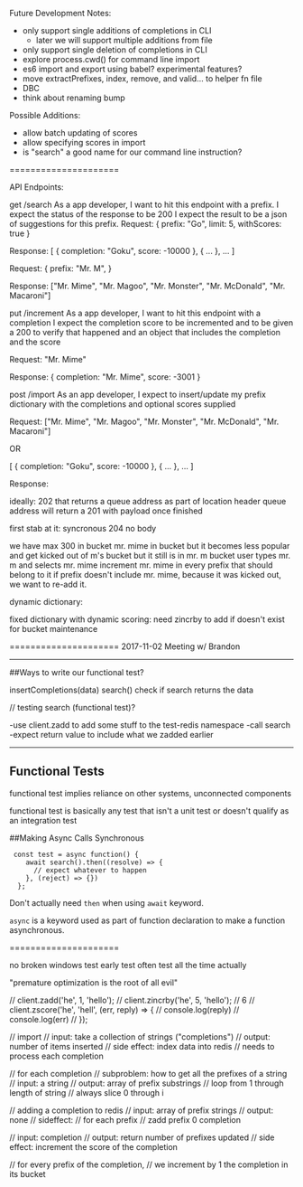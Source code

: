 Future Development Notes:
- only support single additions of completions in CLI
  - later we will support multiple additions from file
- only support single deletion of completions in CLI
- explore process.cwd() for command line import
- es6 import and export using babel? experimental features?
- move extractPrefixes, index, remove, and valid... to helper fn file
- DBC
- think about renaming bump

Possible Additions:
- allow batch updating of scores
- allow specifying scores in import
- is "search" a good name for our command line instruction?

=====================

API Endpoints:

get /search
As a app developer, I want to hit this endpoint with a prefix.
I expect the status of the response to be 200
I expect the result to be a json of suggestions for this prefix.
Request:
{
  prefix: "Go",
  limit: 5,
  withScores: true
}

Response:
[
  {
    completion: "Goku",
    score: -10000
  },
  {
    ...
  },
  ...
]

Request:
{
  prefix: "Mr. M",
}

Response:
["Mr. Mime", "Mr. Magoo", "Mr. Monster", "Mr. McDonald", "Mr. Macaroni"]

put /increment
As a app developer, I want to hit this endpoint with a completion
I expect the completion score to be incremented
and to be given a 200 to verify that happened
and an object that includes the completion and the score

Request:
"Mr. Mime"

Response:
{
  completion: "Mr. Mime",
  score: -3001
}

post /import
As an app developer, I expect to insert/update my prefix dictionary with the completions and optional scores supplied

Request:
["Mr. Mime", "Mr. Magoo", "Mr. Monster", "Mr. McDonald", "Mr. Macaroni"]

OR

[
  {
    completion: "Goku",
    score: -10000
  },
  {
    ...
  },
  ...
]

Response:

ideally:
202 that returns a queue address as part of location header
queue address will return a 201 with payload once finished

first stab at it:
syncronous 204
no body

we have max 300 in bucket
mr. mime in bucket
but it becomes less popular and get kicked out of m's bucket
but it still is in mr. m bucket
user types mr. m and selects mr. mime
increment mr. mime in every prefix that should belong to it
  if prefix doesn't include mr. mime, because it was kicked out, we want to re-add it.

dynamic dictionary:

fixed dictionary with dynamic scoring:
need zincrby to add if doesn't exist for bucket maintenance


=====================
2017-11-02 Meeting w/ Brandon

---
##Ways to write our functional test?

insertCompletions(data)
search() check if search returns the data


// testing search (functional test)?

-use client.zadd to add some stuff to the test-redis namespace
-call search
-expect return value to include what we zadded earlier

---

## Functional Tests
functional test implies reliance on other systems, unconnected components

functional test is basically any test that isn't a unit test or doesn't qualify as an integration test

##Making Async Calls Synchronous
```
 const test = async function() {
    await search().then((resolve) => {
      // expect whatever to happen
    }, (reject) => {})
  };
```

Don't actually need `then` when using `await` keyword.

`async` is a keyword used as part of function declaration to make a function asynchronous.


=====================


no broken windows
test early
 test often
  test all the time actually

"premature optimization is the root of all evil"

// client.zadd('he', 1, 'hello');
// client.zincrby('he', 5, 'hello'); // 6
// client.zscore('he', 'hell', (err, reply) => {
//   console.log(reply)
//   console.log(err)
// });

// import
// input: take a collection of strings ("completions")
// output: number of items inserted
// side effect: index data into redis
// needs to process each completion

// for each completion
// subproblem: how to get all the prefixes of a string
// input: a string
// output: array of prefix substrings
// loop from 1 through length of string
// always slice 0 through i

// adding a completion to redis
// input: array of prefix strings
// output: none
// sideffect:
//   for each prefix
//   zadd prefix 0 completion

// input: completion
// output: return number of prefixes updated
// side effect: increment the score of the completion

// for every prefix of the completion,
//   we increment by 1 the completion in its bucket


